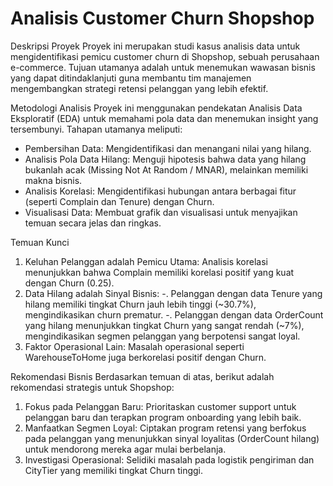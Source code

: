 # Analisis Customer Churn Shopshop

Deskripsi Proyek
Proyek ini merupakan studi kasus analisis data untuk mengidentifikasi pemicu customer churn di Shopshop, sebuah perusahaan e-commerce. Tujuan utamanya adalah untuk menemukan wawasan bisnis yang dapat ditindaklanjuti guna membantu tim manajemen mengembangkan strategi retensi pelanggan yang lebih efektif.

Metodologi Analisis
Proyek ini menggunakan pendekatan Analisis Data Eksploratif (EDA) untuk memahami pola data dan menemukan insight yang tersembunyi. Tahapan utamanya meliputi:
- Pembersihan Data: Mengidentifikasi dan menangani nilai yang hilang.
- Analisis Pola Data Hilang: Menguji hipotesis bahwa data yang hilang bukanlah acak (Missing Not At Random / MNAR), melainkan memiliki makna bisnis.
- Analisis Korelasi: Mengidentifikasi hubungan antara berbagai fitur (seperti Complain dan Tenure) dengan Churn.
- Visualisasi Data: Membuat grafik dan visualisasi untuk menyajikan temuan secara jelas dan ringkas.

Temuan Kunci
1. Keluhan Pelanggan adalah Pemicu Utama: Analisis korelasi menunjukkan bahwa Complain memiliki korelasi positif yang kuat dengan Churn (0.25).
2. Data Hilang adalah Sinyal Bisnis:
  -. Pelanggan dengan data Tenure yang hilang memiliki tingkat Churn jauh lebih tinggi (~30.7%), mengindikasikan churn prematur.
  -. Pelanggan dengan data OrderCount yang hilang menunjukkan tingkat Churn yang sangat rendah (~7%), mengindikasikan segmen pelanggan yang berpotensi sangat loyal.
3. Faktor Operasional Lain: Masalah operasional seperti WarehouseToHome juga berkorelasi positif dengan Churn.

Rekomendasi Bisnis
Berdasarkan temuan di atas, berikut adalah rekomendasi strategis untuk Shopshop:
1. Fokus pada Pelanggan Baru: Prioritaskan customer support untuk pelanggan baru dan terapkan program onboarding yang lebih baik.
2. Manfaatkan Segmen Loyal: Ciptakan program retensi yang berfokus pada pelanggan yang menunjukkan sinyal loyalitas (OrderCount hilang) untuk mendorong mereka agar mulai berbelanja.
3. Investigasi Operasional: Selidiki masalah pada logistik pengiriman dan CityTier yang memiliki tingkat Churn tinggi.
